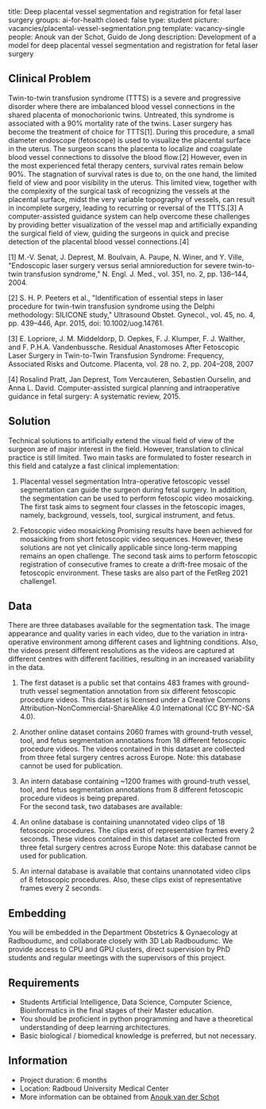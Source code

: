 title: Deep placental vessel segmentation and registration for fetal laser surgery
groups: ai-for-health
closed: false
type: student
picture: vacancies/placental-vessel-segmentation.png
template: vacancy-single
people: Anouk van der Schot, Guido de Jong
description: Development of a model for deep placental vessel segmentation and registration for fetal laser surgery

## Clinical Problem
Twin-to-twin transfusion syndrome (TTTS) is a severe and progressive disorder where there are imbalanced blood vessel connections in the shared placenta of monochorionic twins. Untreated, this syndrome is associated with a 90% mortality rate of the twins.
Laser surgery has become the treatment of choice for TTTS[1]. During this procedure, a small diameter endoscope (fetoscope) is used to visualize the placental surface in the uterus. The surgeon scans the placenta to localize and coagulate blood vessel connections to dissolve the blood flow.[2]
However, even in the most experienced fetal therapy centers, survival rates remain below 90%. The stagnation of survival rates is due to, on the one hand, the limited field of view and poor visibility in the uterus. This limited view, together with the complexity of the surgical task of recognizing the vessels at the placental surface, midst the very variable topography of vessels, can result in incomplete surgery, leading to recurring or reversal of the TTTS.[3]
A computer-assisted guidance system can help overcome these challenges by providing better visualization of the vessel map and artificially expanding the surgical field of view, guiding the surgeons in quick and precise detection of the placental blood vessel connections.[4]

[1] M.-V. Senat, J. Deprest, M. Boulvain, A. Paupe, N. Winer, and Y. Ville, "Endoscopic laser surgery versus serial amnioreduction for severe twin-to-twin transfusion syndrome," N. Engl. J. Med., vol. 351, no. 2, pp. 136–144, 2004.

[2] S. H. P. Peeters et al., "Identification of essential steps in laser procedure for twin-twin transfusion syndrome using the Delphi methodology: SILICONE study," Ultrasound Obstet. Gynecol., vol. 45, no. 4, pp. 439–446, Apr. 2015, doi: 10.1002/uog.14761.

[3] E. Lopriore, J. M. Middeldorp, D. Oepkes, F. J. Klumper, F. J. Walther, and F. P.H.A. Vandenbussche. Residual Anastomoses After Fetoscopic Laser Surgery in Twin-to-Twin Transfusion Syndrome: Frequency, Associated Risks and Outcome. Placenta, vol. 28 no. 2, pp. 204–208, 2007

[4] Rosalind Pratt, Jan Deprest, Tom Vercauteren, Sebastien Ourselin, and Anna L. David. Computer-assisted surgical planning and intraoperative guidance in fetal surgery: A systematic review, 2015.

## Solution
Technical solutions to artificially extend the visual field of view of the surgeon are of major interest in the field. However, translation to clinical practice is still limited. Two main tasks are formulated to foster research in this field and catalyze a fast clinical implementation:

1.	Placental vessel segmentation
Intra-operative fetoscopic vessel segmentation can guide the surgeon during fetal surgery. In addition, the segmentation can be used to perform fetoscopic video mosaicking. 
The first task aims to segment four classes in the fetoscopic images, namely, background, vessels, tool, surgical instrument, and fetus. 

2.	Fetoscopic video mosaicking
Promising results have been achieved for mosaicking from short fetoscopic video sequences. However, these solutions are not yet clinically applicable since long-term mapping remains an open challenge. The second task aims to perform fetoscopic registration of consecutive frames to create a drift-free mosaic of the fetoscopic environment.
These tasks are also part of the FetReg 2021 challenge1.

## Data
There are three databases available for the segmentation task. The image appearance and quality varies in each video, due to the variation in intra-operative environment among different cases and lightning conditions. Also, the videos present different resolutions as the videos are captured at different centres with different facilities, resulting in an increased variability in the data.

1.	The first dataset is a public set that contains 483 frames with ground-truth vessel segmentation annotation from six different fetoscopic procedure videos. This dataset is licensed under a Creative Commons Attribution-NonCommercial-ShareAlike 4.0 International (CC BY-NC-SA 4.0).

2.	Another online dataset contains 2060 frames with ground-truth vessel, tool, and fetus segmentation annotations from 18 different fetoscopic procedure videos. The videos
contained in this dataset are collected from three fetal surgery centres across Europe.
Note: this database cannot be used for publication.

3.	An intern database containing ~1200 frames with ground-truth vessel, tool, and fetus segmentation annotations from 8 different fetoscopic procedure videos is being prepared.  
For the second task, two databases are available:

1.	An online database is containing unannotated video clips of 18 fetoscopic procedures. The clips exist of representative frames every 2 seconds. These videos contained in this dataset are collected from three fetal surgery centres across Europe
Note: this database cannot be used for publication.

2.	An internal database is available that contains unannotated video clips of 8 fetoscopic procedures. Also, these clips exist of representative frames every 2 seconds.

## Embedding
You will be embedded in the Department Obstetrics & Gynaecology at Radboudumc, and collaborate closely with 3D Lab Radboudumc. We provide access to CPU and GPU clusters, direct supervision by PhD students and regular meetings with the supervisors of this project.

## Requirements
-	Students Artificial Intelligence, Data Science, Computer Science, Bioinformatics in the final stages of their Master education.
-	You should be proficient in python programming and have a theoretical understanding of deep learning architectures.
-	Basic biological / biomedical knowledge is preferred, but not necessary.


## Information
- Project duration: 6 months
- Location: Radboud University Medical Center
- More information can be obtained from [Anouk van der Schot](mailto:anouk.vanderschot@radboudumc.nl)
